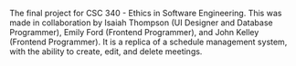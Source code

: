 The final project for CSC 340 - Ethics in Software Engineering. This was made in collaboration by Isaiah Thompson (UI Designer and Database Programmer), Emily Ford (Frontend Programmer), and John Kelley (Frontend Programmer).
It is a replica of a schedule management system, with the ability to create, edit, and delete meetings.
